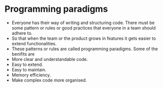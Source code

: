 # Programming paradigms

- Everyone has their way of writing and structuring code. There must be some pattern or rules or good practices that everyone in a team should adhere to.
- So that when the team or the product grows in features it gets easier to extend functionalities.
- These patterns or rules are called programming paradigms. Some of the benifits are   
- More clear and understandable code.
- Easy to extend.
- Easy to maintain.
- Memory efficiency.
- Make complex code more organised.
